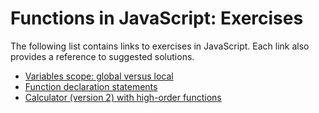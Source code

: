 # Functions in JavaScript: Exercises

The following list contains links to exercises in JavaScript. Each link also provides a reference to suggested solutions.
- [Variables scope: global versus local](https://jsfiddle.net/joseortiz/xd5pumoq/)
- [Function declaration statements](https://jsfiddle.net/joseortiz/rhyxctzo/)
- [Calculator (version 2) with high-order functions](https://jsfiddle.net/joseortiz/fn3jqao8/)
